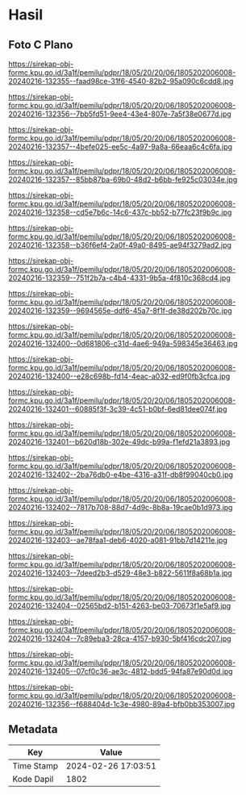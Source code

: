 # Hasil

## Foto C Plano

https://sirekap-obj-formc.kpu.go.id/3a1f/pemilu/pdpr/18/05/20/20/06/1805202006008-20240216-132355--faad98ce-31f6-4540-82b2-95a090c6cdd8.jpg

https://sirekap-obj-formc.kpu.go.id/3a1f/pemilu/pdpr/18/05/20/20/06/1805202006008-20240216-132356--7bb5fd51-9ee4-43e4-807e-7a5f38e0677d.jpg

https://sirekap-obj-formc.kpu.go.id/3a1f/pemilu/pdpr/18/05/20/20/06/1805202006008-20240216-132357--4befe025-ee5c-4a97-9a8a-66eaa6c4c6fa.jpg

https://sirekap-obj-formc.kpu.go.id/3a1f/pemilu/pdpr/18/05/20/20/06/1805202006008-20240216-132357--85bb87ba-69b0-48d2-b6bb-fe925c03034e.jpg

https://sirekap-obj-formc.kpu.go.id/3a1f/pemilu/pdpr/18/05/20/20/06/1805202006008-20240216-132358--cd5e7b6c-14c6-437c-bb52-b77fc23f9b9c.jpg

https://sirekap-obj-formc.kpu.go.id/3a1f/pemilu/pdpr/18/05/20/20/06/1805202006008-20240216-132358--b36f6ef4-2a0f-49a0-8495-ae94f3279ad2.jpg

https://sirekap-obj-formc.kpu.go.id/3a1f/pemilu/pdpr/18/05/20/20/06/1805202006008-20240216-132359--751f2b7a-c4b4-4331-9b5a-4f810c368cd4.jpg

https://sirekap-obj-formc.kpu.go.id/3a1f/pemilu/pdpr/18/05/20/20/06/1805202006008-20240216-132359--9694565e-ddf6-45a7-8f1f-de38d202b70c.jpg

https://sirekap-obj-formc.kpu.go.id/3a1f/pemilu/pdpr/18/05/20/20/06/1805202006008-20240216-132400--0d681806-c31d-4ae6-949a-598345e36463.jpg

https://sirekap-obj-formc.kpu.go.id/3a1f/pemilu/pdpr/18/05/20/20/06/1805202006008-20240216-132400--e28c698b-fd14-4eac-a032-ed9f0fb3cfca.jpg

https://sirekap-obj-formc.kpu.go.id/3a1f/pemilu/pdpr/18/05/20/20/06/1805202006008-20240216-132401--60885f3f-3c39-4c51-b0bf-6ed81dee074f.jpg

https://sirekap-obj-formc.kpu.go.id/3a1f/pemilu/pdpr/18/05/20/20/06/1805202006008-20240216-132401--b620d18b-302e-49dc-b99a-f1efd21a3893.jpg

https://sirekap-obj-formc.kpu.go.id/3a1f/pemilu/pdpr/18/05/20/20/06/1805202006008-20240216-132402--2ba76db0-e4be-4316-a31f-db8f99040cb0.jpg

https://sirekap-obj-formc.kpu.go.id/3a1f/pemilu/pdpr/18/05/20/20/06/1805202006008-20240216-132402--7817b708-88d7-4d9c-8b8a-19cae0b1d973.jpg

https://sirekap-obj-formc.kpu.go.id/3a1f/pemilu/pdpr/18/05/20/20/06/1805202006008-20240216-132403--ae78faa1-deb6-4020-a081-91bb7d14211e.jpg

https://sirekap-obj-formc.kpu.go.id/3a1f/pemilu/pdpr/18/05/20/20/06/1805202006008-20240216-132403--7deed2b3-d529-48e3-b822-5611f8a68b1a.jpg

https://sirekap-obj-formc.kpu.go.id/3a1f/pemilu/pdpr/18/05/20/20/06/1805202006008-20240216-132404--02565bd2-b151-4263-be03-70673f1e5af9.jpg

https://sirekap-obj-formc.kpu.go.id/3a1f/pemilu/pdpr/18/05/20/20/06/1805202006008-20240216-132404--7c89eba3-28ca-4157-b930-5bf416cdc207.jpg

https://sirekap-obj-formc.kpu.go.id/3a1f/pemilu/pdpr/18/05/20/20/06/1805202006008-20240216-132405--07cf0c36-ae3c-4812-bdd5-94fa87e90d0d.jpg

https://sirekap-obj-formc.kpu.go.id/3a1f/pemilu/pdpr/18/05/20/20/06/1805202006008-20240216-132356--f688404d-1c3e-4980-89a4-bfb0bb353007.jpg


## Metadata

| Key        | Value               |
| ---------- | ------------------- |
| Time Stamp | 2024-02-26 17:03:51 |
| Kode Dapil | 1802                |



